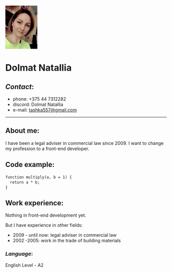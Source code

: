 ![](https://github.com/NatalliaDolmat/rsschool-cv/blob/main/images/Photo_Dolmat.png)
# Dolmat Natallia
## *Contact*:
* phone: +375 44 7312282
* discord: Dolmat Natallia
* e-mail: tashka557@gmail.com

***
## About me:
I have been a legal adviser in commercial law since 2009.  I want to change my profession to a front-end developer.

## Code example:
    function multiply(a, b = 1) {
      return a * b;
    }

## Work experience:
Nothing in front-end development yet.

But I have experience in other fields:
- 2009 - until now: legal adviser in commercial law
- 2002 -2005: work in the trade of building materials

### ***Language***:
English Level - A2